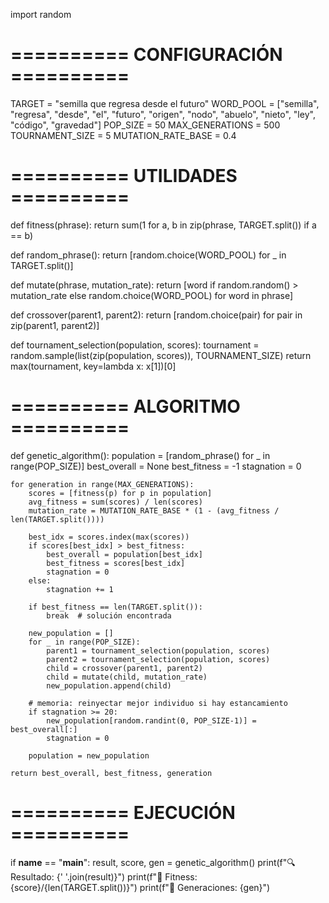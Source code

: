 import random

# ========== CONFIGURACIÓN ==========
TARGET = "semilla que regresa desde el futuro"
WORD_POOL = ["semilla", "regresa", "desde", "el", "futuro", "origen", "nodo", "abuelo", "nieto", "ley", "código", "gravedad"]
POP_SIZE = 50
MAX_GENERATIONS = 500
TOURNAMENT_SIZE = 5
MUTATION_RATE_BASE = 0.4

# ========== UTILIDADES ==========
def fitness(phrase):
    return sum(1 for a, b in zip(phrase, TARGET.split()) if a == b)

def random_phrase():
    return [random.choice(WORD_POOL) for _ in TARGET.split()]

def mutate(phrase, mutation_rate):
    return [word if random.random() > mutation_rate else random.choice(WORD_POOL) for word in phrase]

def crossover(parent1, parent2):
    return [random.choice(pair) for pair in zip(parent1, parent2)]

def tournament_selection(population, scores):
    tournament = random.sample(list(zip(population, scores)), TOURNAMENT_SIZE)
    return max(tournament, key=lambda x: x[1])[0]

# ========== ALGORITMO ==========
def genetic_algorithm():
    population = [random_phrase() for _ in range(POP_SIZE)]
    best_overall = None
    best_fitness = -1
    stagnation = 0

    for generation in range(MAX_GENERATIONS):
        scores = [fitness(p) for p in population]
        avg_fitness = sum(scores) / len(scores)
        mutation_rate = MUTATION_RATE_BASE * (1 - (avg_fitness / len(TARGET.split())))

        best_idx = scores.index(max(scores))
        if scores[best_idx] > best_fitness:
            best_overall = population[best_idx]
            best_fitness = scores[best_idx]
            stagnation = 0
        else:
            stagnation += 1

        if best_fitness == len(TARGET.split()):
            break  # solución encontrada

        new_population = []
        for _ in range(POP_SIZE):
            parent1 = tournament_selection(population, scores)
            parent2 = tournament_selection(population, scores)
            child = crossover(parent1, parent2)
            child = mutate(child, mutation_rate)
            new_population.append(child)

        # memoria: reinyectar mejor individuo si hay estancamiento
        if stagnation >= 20:
            new_population[random.randint(0, POP_SIZE-1)] = best_overall[:]
            stagnation = 0

        population = new_population

    return best_overall, best_fitness, generation

# ========== EJECUCIÓN ==========
if __name__ == "__main__":
    result, score, gen = genetic_algorithm()
    print(f"🔍 Resultado: {' '.join(result)}")
    print(f"🎯 Fitness: {score}/{len(TARGET.split())}")
    print(f"🧬 Generaciones: {gen}")